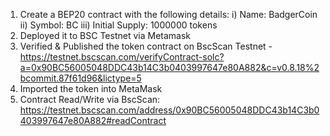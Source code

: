 1. Create a BEP20 contract with the following details:
i) Name: BadgerCoin
ii) Symbol: BC
iii) Initial Supply: 1000000 tokens
2. Deployed it to BSC Testnet via Metamask
3. Verified & Published the token contract on BscScan Testnet - https://testnet.bscscan.com/verifyContract-solc?a=0x90BC56005048DDC43b14C3b0403997647e80A882&c=v0.8.18%2bcommit.87f61d96&lictype=5
4. Imported the token into MetaMask
5. Contract Read/Write via BscScan: https://testnet.bscscan.com/address/0x90BC56005048DDC43b14C3b0403997647e80A882#readContract
